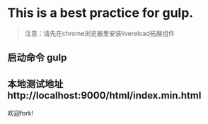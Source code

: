 # This is a best practice for gulp.

> 注意：请先在chrome浏览器里安装livereload拓展组件

## 启动命令  gulp

## 本地测试地址  http://localhost:9000/html/index.min.html

欢迎fork!